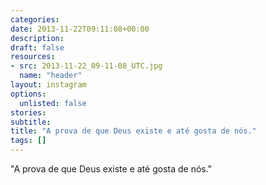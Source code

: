 ```yaml
---
categories:
date: 2013-11-22T09:11:08+00:00
description:
draft: false
resources:
- src: 2013-11-22_09-11-08_UTC.jpg
  name: "header"
layout: instagram
options:
  unlisted: false
stories:
subtitle:
title: "A prova de que Deus existe e até gosta de nós."
tags: []
---
```


"A prova de que Deus existe e até gosta de nós."
